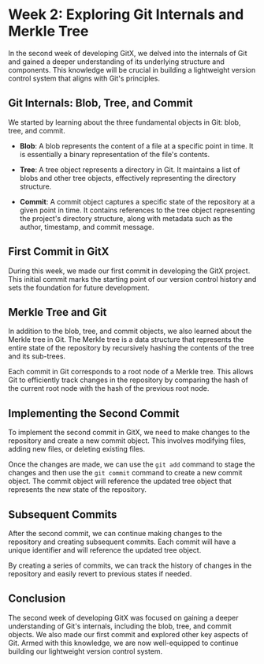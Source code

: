 # Week 2: Exploring Git Internals and Merkle Tree

In the second week of developing GitX, we delved into the internals of Git and gained a deeper understanding of its underlying structure and components. This knowledge will be crucial in building a lightweight version control system that aligns with Git's principles.

## Git Internals: Blob, Tree, and Commit

We started by learning about the three fundamental objects in Git: blob, tree, and commit.

- **Blob**: A blob represents the content of a file at a specific point in time. It is essentially a binary representation of the file's contents.

- **Tree**: A tree object represents a directory in Git. It maintains a list of blobs and other tree objects, effectively representing the directory structure.

- **Commit**: A commit object captures a specific state of the repository at a given point in time. It contains references to the tree object representing the project's directory structure, along with metadata such as the author, timestamp, and commit message.

## First Commit in GitX

During this week, we made our first commit in developing the GitX project. This initial commit marks the starting point of our version control history and sets the foundation for future development.

 
## Merkle Tree and Git

In addition to the blob, tree, and commit objects, we also learned about the Merkle tree in Git. The Merkle tree is a data structure that represents the entire state of the repository by recursively hashing the contents of the tree and its sub-trees.

Each commit in Git corresponds to a root node of a Merkle tree. This allows Git to efficiently track changes in the repository by comparing the hash of the current root node with the hash of the previous root node.

## Implementing the Second Commit

To implement the second commit in GitX, we need to make changes to the repository and create a new commit object. This involves modifying files, adding new files, or deleting existing files.

Once the changes are made, we can use the `git add` command to stage the changes and then use the `git commit` command to create a new commit object. The commit object will reference the updated tree object that represents the new state of the repository.

## Subsequent Commits

After the second commit, we can continue making changes to the repository and creating subsequent commits. Each commit will have a unique identifier and will reference the updated tree object.

By creating a series of commits, we can track the history of changes in the repository and easily revert to previous states if needed.

## Conclusion

The second week of developing GitX was focused on gaining a deeper understanding of Git's internals, including the blob, tree, and commit objects. We also made our first commit and explored other key aspects of Git. Armed with this knowledge, we are now well-equipped to continue building our lightweight version control system.

